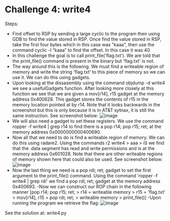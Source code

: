 # Challenge 4: write4
Steps:
- Find offset to RSP by sending a large cyclic to the program then using GDB to find the value stored in RSP. Once find the value stored in RSP, take the first four bytes which in this case was "kaaa", then use the command cyclic -l “kaaa” to find the offset. In this case it was 40.
- In this challenge the goal is to call print_file('flag.txt'). We are told that the print_file() command is present in the binary but 'flag.txt' is not.
- The way around this is the following. We must find a writeable region of memory and write the string 'flag.txt' to this piece of memory so we can use it. We can do this using gadgets.
- Upon looking at the dissasembly using the command objdump -d write4 we see a usefulGadgets function. After looking more closely at this function we see that we are given a mov[r14], r15 gadget at the memory address 0x400628. This gadget stores the contents of r15 in the memory location pointed at by r14. Note that it looks backwards in the screenshot but this is only because it is in AT&T sytnax, it is still the same instruction. See screenshot below:
![image](https://github.com/tylerdionne/ROPEMPORIUM2023/assets/143131384/d6a88403-3c95-4451-a66d-1432232b0231)
- We will also need a gadget to set these registers. We use the command ropper -f write4 | grep r14 to find there is a pop r14; pop r15; ret; at the memory address 0x0000000000400690.
- Now all that we need to do is find a writeable region of memory. We can do this using radare2. Using the commands r2 write4 > aaa > iS we find that the .data segment has read and write permissions and is at the memory address 0x601028. Note that there are other writeable regions of memory shown here that could also be used. See screenshot below:
![image](https://github.com/tylerdionne/ROPEMPORIUM2023/assets/143131384/c4cc14a0-4035-434e-b5a9-5f9c292c0c36)
- Now the last thing we need is a pop rdi; ret; gadget to set the first argument to the print_file() command. Using the command 'ropper -f write4 | grep rdi' we find a pop rdi; ret; gadget at the memory address 0x400693.
-Now we can construct our ROP chain in the following manner [pop r14; pop r15; ret; > r14 = writeable memory > r15 = 'flag.txt' > mov[r14], r15 > pop rdi; ret; > writeable memory > print_file()]
-Upon running the program we retrieve the flag:
![image](https://github.com/tylerdionne/ROPEMPORIUM2023/assets/143131384/994da833-d1c2-4122-8cc5-7f3fd5c6740f)

See the solution at: write4.py

